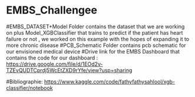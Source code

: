# EMBS_Challengee

#EMBS_DATASET+Model Folder 
contains the dataset that we are working on plus Model_XGBClassifier that trains to predict if the patient has heart failure or not , we worked on this example with the hopes of expanding it to more chronic disease
#PCB_Schematic Folder 
contains pcb schematic for our envisioned medical device 
#Drive link for the EMBS Dashboard 
that contains the code for our dashboard : https://drive.google.com/file/d/1EOd2v-TZEvQUDTCprdj5WcEtZXD9rYfe/view?usp=sharing 


#Bibliographie: 
https://www.kaggle.com/code/fathyfathysahlool/xgb-classifier/notebook 
